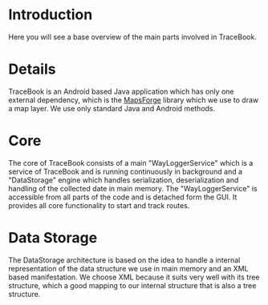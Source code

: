 # Introduction #

Here you will see a base overview of the main parts involved in TraceBook.

# Details #

TraceBook is an Android based Java application which has only one external dependency, which is the [MapsForge](http://code.google.com/p/mapsforge/) library which we use to draw a map layer. We use only standard Java and Android methods.

# Core #
The core of TraceBook consists of a main "WayLoggerService"  which is a service of TraceBook and is running continuously in background and a "DataStorage" engine which handles serialization, deserialization and handling of the collected date in main memory. The "WayLoggerService" is accessible from all parts of the code and is detached form the GUI. It provides all core functionality to start and track routes.

# Data Storage #
The DataStorage architecture is based on the idea to handle a internal representation of the data structure we use in main memory and an XML based manifestation. We choose XML because it suits very well with its tree structure, which a good mapping to our internal structure that is also a tree structure.